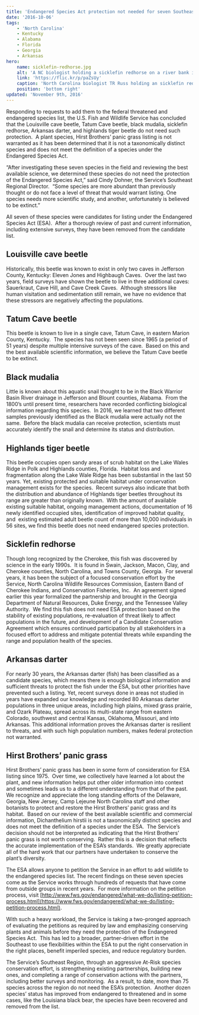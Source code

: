```yaml
---
title: 'Endangered Species Act protection not needed for seven Southeastern species'
date: '2016-10-06'
tags:
    - 'North Carolina'
    - Kentucky
    - Alabama
    - Florida
    - Georgia
    - Arkansas
hero:
    name: sicklefin-redhorse.jpg
    alt: 'A NC biologist holding a sicklefin redhorse on a river bank in front of a hydroelectric dam.'
    link: 'https://flic.kr/p/paZsUy'
    caption: 'North Carolina biologist TR Russ holding an sicklefin redhorse. Photo by Mark Cantrell, USFWS.'
    position: 'bottom right'
updated: 'November 9th, 2016'
---
```

Responding to requests to add them to the federal threatened and endangered species list, the U.S. Fish and Wildlife Service has concluded that the Louisville cave beetle, Tatum Cave beetle, black mudalia, sicklefin redhorse, Arkansas darter, and highlands tiger beetle do not need such protection.  A plant species, Hirst Brothers’ panic grass listing is not warranted as it has been determined that it is not a taxonomically distinct species and does not meet the definition of a species under the Endangered Species Act.

“After investigating these seven species in the field and reviewing the best available science, we determined these species do not need the protection of the Endangered Species Act,” said Cindy Dohner, the Service’s Southeast Regional Director.  “Some species are more abundant than previously thought or do not face a level of threat that would warrant listing. One species needs more scientific study, and another, unfortunately is believed to be extinct.”

All seven of these species were candidates for listing under the Endangered Species Act (ESA).  After a thorough review of past and current information, including extensive surveys, they have been removed from the candidate list.  

## Louisville cave beetle

Historically, this beetle was known to exist in only two caves in Jefferson County, Kentucky: Eleven Jones and Highbaugh Caves.  Over the last two years, field surveys have shown the beetle to live in three additional caves: Sauerkraut, Cave Hill, and Cave Creek Caves.  Although stressors like human visitation and sedimentation still remain, we have no evidence that these stressors are negatively affecting the populations.   

## Tatum Cave beetle

This beetle is known to live in a single cave, Tatum Cave, in eastern Marion County, Kentucky.  The species has not been seen since 1965 (a period of 51 years) despite multiple intensive surveys of the cave.  Based on this and the best available scientific information, we believe the Tatum Cave beetle to be extinct.  

## Black mudalia

Little is known about this aquatic snail thought to be in the Black Warrior Basin River drainage in Jefferson and Blount counties, Alabama.  From the 1800’s until present time, researchers have recorded conflicting biological information regarding this species.  In 2016, we learned that two different samples previously identified as the Black mudalia were actually not the same.  Before the black mudalia can receive protection, scientists must accurately identify the snail and determine its status and distribution.

## Highlands tiger beetle

This beetle occupies open sandy areas of scrub habitat on the Lake Wales Ridge in Polk and Highlands counties, Florida.  Habitat loss and fragmentation along the Lake Wale Ridge has been substantial in the last 50 years. Yet, existing protected and suitable habitat under conservation management exists for the species.  Recent surveys also indicate that both the distribution and abundance of Highlands tiger beetles throughout its range are greater than originally known.  With the amount of available existing suitable habitat, ongoing management actions, documentation of 16 newly identified occupied sites, identification of improved habitat quality, and  existing estimated adult beetle count of more than 10,000 individuals in 56 sites, we find this beetle does not need endangered species protection.

## Sicklefin redhorse

Though long recognized by the Cherokee, this fish was discovered by science in the early 1990s.  It is found in Swain, Jackson, Macon, Clay, and Cherokee counties, North Carolina, and Towns County, Georgia.  For several years, it has been the subject of a focused conservation effort by the Service, North Carolina Wildlife Resources Commission, Eastern Band of Cherokee Indians, and Conservation Fisheries, Inc.  An agreement signed earlier this year formalized the partnership and brought in the Georgia Department of Natural Resources, Duke Energy, and the Tennessee Valley Authority.  We find this fish does not need ESA protection based on the stability of existing populations, re-evaluation of threat likely to affect populations in the future, and development of a Candidate Conservation Agreement which ensures continued participation by all stakeholders in a focused effort to address and mitigate potential threats while expanding the range and population health of the species.

## Arkansas darter

For nearly 30 years, the Arkansas darter (fish) has been classified as a candidate species, which means there is enough biological information and sufficient threats to protect the fish under the ESA, but other priorities have prevented such a listing. Yet, recent surveys done in areas not studied in years have expanded our knowledge and recorded 80 Arkansas darter populations in three unique areas, including high plains, mixed grass prairie, and Ozark Plateau, spread across its multi-state range from eastern Colorado, southwest and central Kansas, Oklahoma, Missouri, and into Arkansas. This additional information proves the Arkansas darter is resilient to threats, and with such high population numbers, makes federal protection not warranted.

## Hirst Brothers’ panic grass

Hirst Brothers’ panic grass has been in some form of consideration for ESA listing since 1975.  Over time, we collectively have learned a lot about the plant, and new information helps put other older information into context and sometimes leads us to a different understanding from that of the past. We recognize and appreciate the long standing efforts of the Delaware, Georgia, New Jersey, Camp Lejeune North Carolina staff and other botanists to protect and restore the Hirst Brothers’ panic grass and its habitat.  Based on our review of the best available scientific and commercial information, Dichanthelium hirstii is not a taxonomically distinct species and does not meet the definition of a species under the ESA.  The Service’s decision should not be interpreted as indicating that the Hirst Brothers’ panic grass is not worth conserving.  Rather this is a decision that reflects the accurate implementation of the ESA’s standards.  We greatly appreciate all of the hard work that our partners have undertaken to conserve the plant’s diversity.  

The ESA allows anyone to petition the Service in an effort to add wildlife to the endangered species list. The recent findings on these seven species come as the Service works through hundreds of requests that have come from outside groups in recent years.  For more information on the petition process, visit [http://www.fws.gov/endangered/what-we-do/listing-petition-process.html](https://www.fws.gov/endangered/what-we-do/listing-petition-process.html).

With such a heavy workload, the Service is taking a two-pronged approach of evaluating the petitions as required by law and emphasizing conserving plants and animals before they need the protection of the Endangered Species Act.  This has led to a broader, partner-driven effort in the Southeast to use flexibilities within the ESA to put the right conservation in the right places, benefit imperiled species, and reduce regulatory burden.

The Service’s Southeast Region, through an aggressive At-Risk species conservation effort, is strengthening existing partnerships, building new ones, and completing a range of conservation actions with the partners, including better surveys and monitoring.  As a result, to date, more than 75 species across the region do not need the ESA’s protection.  Another dozen species’ status has improved from endangered to threatened and in some cases, like the Louisiana black bear, the species have been recovered and removed from the list.
